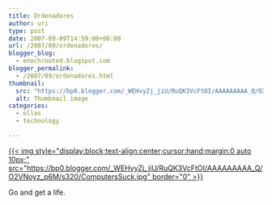 ```yaml
---
title: Ordenadores
author: uri
type: post
date: 2007-09-09T14:59:00+00:00
url: /2007/09/ordenadores/
blogger_blog:
  - enochrooted.blogspot.com
blogger_permalink:
  - /2007/09/ordenadores.html
thumbnail:
  src: "https://bp0.blogger.com/_WEHvyZj_jiU/RuQK3VcFtOI/AAAAAAAAA_Q/O2VNoyz_p6M/s320/ComputersSuck.jpg"
  alt: Thumbnail image
categories:
  - ollas
  - technology

---
```

[{{< img style="display:block;text-align:center;cursor:hand;margin:0 auto 10px;" src="https://bp0.blogger.com/_WEHvyZj_jiU/RuQK3VcFtOI/AAAAAAAAA_Q/O2VNoyz_p6M/s320/ComputersSuck.jpg" border="0" >}}][1]

Go and get a life.

 [1]: https://bp0.blogger.com/_WEHvyZj_jiU/RuQK3VcFtOI/AAAAAAAAA_Q/O2VNoyz_p6M/s1600-h/ComputersSuck.jpg